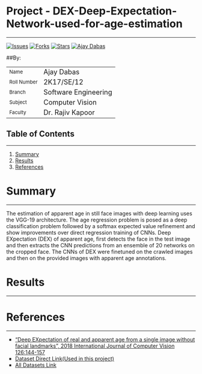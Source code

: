 # Project - DEX-Deep-Expectation-Network-used-for-age-estimation
<hr/>

[![Issues](https://img.shields.io/github/issues/dabasajay/DEX-Deep-Expectation-Network-used-for-age-estimation.svg?color=%231155cc)](https://github.com/dabasajay/DEX-Deep-Expectation-Network-used-for-age-estimation/issues)
[![Forks](https://img.shields.io/github/forks/dabasajay/DEX-Deep-Expectation-Network-used-for-age-estimation.svg?color=%231155cc)](https://github.com/dabasajay/DEX-Deep-Expectation-Network-used-for-age-estimation/network)
[![Stars](https://img.shields.io/github/stars/dabasajay/DEX-Deep-Expectation-Network-used-for-age-estimation.svg?color=%231155cc)](https://github.com/dabasajay/DEX-Deep-Expectation-Network-used-for-age-estimation/stargazers)
[![Ajay Dabas](https://img.shields.io/badge/Ajay-Dabas-ff0000.svg)](https://dabasajay.github.io/)

##By:

|||
|-|-|
| <font size="2">Name</font> | <font size="4">Ajay Dabas</font> |
| <font size="2">Roll Number</font> | <font size="4">2K17/SE/12</font> |
| <font size="2">Branch</font> | <font size="4">Software Engineering</font> |
| <font size="2">Subject</font> | <font size="4">Computer Vision</font> |
| <font size="2">Faculty</font> | <font size="4">Dr. Rajiv Kapoor</font> |

## Table of Contents
<hr/>

1. [Summary](#Summary)
2. [Results](#Results)
3. [References](#References)

# Summary
<hr/>

The estimation of apparent age in still face images with deep learning uses the VGG-19 architecture. The age regression problem is posed as a deep classification problem followed by a softmax expected value refinement and show improvements over direct regression training of CNNs. Deep EXpectation (DEX) of apparent age, first detects the face in the test image and then extracts the CNN predictions from an ensemble of 20 networks on the cropped face. The CNNs of DEX were finetuned on the crawled images and then on the provided images with apparent age annotations.

# Results
<hr/>

# References
<hr/>

<ul type="square">
	<li><a href="https://link.springer.com/content/pdf/10.1007%2Fs11263-016-0940-3.pdf">“Deep EXpectation of real and apparent age from a single image without facial landmarks”, 2018 International Journal of Computer Vision 126:144-157</a></li>
	<li><a href="https://data.vision.ee.ethz.ch/cvl/rrothe/imdb-wiki/static/wiki_crop.tar">Dataset Direct Link(Used in this project)</a></li>
	<li><a href="https://data.vision.ee.ethz.ch/cvl/rrothe/imdb-wiki">All Datasets Link</a></li>
</ul>
